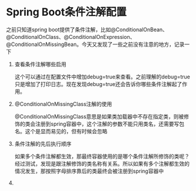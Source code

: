 # Spring Boot条件注解配置

之前只知道spring boot提供了条件注解，比如@ConditionalOnBean、@ConditionalOnClass、@ConditionalOnExpression、@ConditionalOnMissingBean。今天又发现了一些之前没有注意的地方，记录一下

1. 查看条件注解哪些启用

   这个可以通过在配置文件中增加debug=true来查看。之前理解的debug=true只是增加了打印日志。现在发现debug=true还会告诉你哪些条件注解起了作用。

2. @ConditionalOnMissingClass注解的使用

   @ConditionalOnMissingClass意思是如果类加载器中不存在指定类，则被修饰的类会注册到spring容器中，这个注解的参数不能只用类名，还需要写包名。这个是显而易见的，但有时候会忽略

3. 条件注解的先后执行顺序

   如果多个条件注解都生效，那最终容器使用的是哪个条件注解所修饰的类呢？经过测试，发现是跟注解修饰的类名称有关系。所以如果有多个注解都生效的情况发生，那按照字母排序靠后的类最终会被注册到spring容器中

4. 



